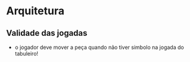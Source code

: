# Arquitetura
## Validade das jogadas
* o jogador deve mover a peça quando não tiver simbolo na jogada do tabuleiro!
